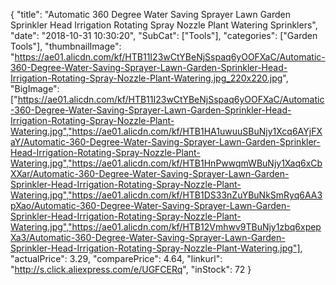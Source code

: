 {
	"title": "Automatic 360 Degree Water Saving Sprayer Lawn Garden Sprinkler Head Irrigation Rotating Spray Nozzle Plant Watering Sprinklers",
	"date": "2018-10-31 10:30:20",
	"SubCat": ["Tools"],
	"categories": ["Garden Tools"],
	"thumbnailImage": "https://ae01.alicdn.com/kf/HTB11I23wCtYBeNjSspaq6yOOFXaC/Automatic-360-Degree-Water-Saving-Sprayer-Lawn-Garden-Sprinkler-Head-Irrigation-Rotating-Spray-Nozzle-Plant-Watering.jpg_220x220.jpg",
	"BigImage": ["https://ae01.alicdn.com/kf/HTB11I23wCtYBeNjSspaq6yOOFXaC/Automatic-360-Degree-Water-Saving-Sprayer-Lawn-Garden-Sprinkler-Head-Irrigation-Rotating-Spray-Nozzle-Plant-Watering.jpg","https://ae01.alicdn.com/kf/HTB1HA1uwuuSBuNjy1Xcq6AYjFXaY/Automatic-360-Degree-Water-Saving-Sprayer-Lawn-Garden-Sprinkler-Head-Irrigation-Rotating-Spray-Nozzle-Plant-Watering.jpg","https://ae01.alicdn.com/kf/HTB1HnPwwqmWBuNjy1Xaq6xCbXXar/Automatic-360-Degree-Water-Saving-Sprayer-Lawn-Garden-Sprinkler-Head-Irrigation-Rotating-Spray-Nozzle-Plant-Watering.jpg","https://ae01.alicdn.com/kf/HTB1DS33nZuYBuNkSmRyq6AA3pXao/Automatic-360-Degree-Water-Saving-Sprayer-Lawn-Garden-Sprinkler-Head-Irrigation-Rotating-Spray-Nozzle-Plant-Watering.jpg","https://ae01.alicdn.com/kf/HTB12Vmhwv9TBuNjy1zbq6xpepXa3/Automatic-360-Degree-Water-Saving-Sprayer-Lawn-Garden-Sprinkler-Head-Irrigation-Rotating-Spray-Nozzle-Plant-Watering.jpg"],
	"actualPrice": 3.29,
	"comparePrice": 4.64,
	"linkurl": "http://s.click.aliexpress.com/e/UGFCERq",
	"inStock": 72
}
